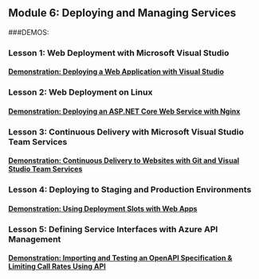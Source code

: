 ## Module 6: Deploying and Managing Services

###DEMOS:

### Lesson 1: Web Deployment with Microsoft Visual Studio

#### [Demonstration: Deploying a Web Application with Visual Studio](DemoFiles/demo0601)

### Lesson 2: Web Deployment on Linux

#### [Demonstration: Deploying an ASP.NET Core Web Service with Nginx](DemoFiles/demo0602)


###  Lesson 3: Continuous Delivery with Microsoft Visual Studio Team Services

#### [Demonstration: Continuous Delivery to Websites with Git and Visual Studio Team Services](DemoFiles/MyApp)


###  Lesson 4: Deploying to Staging and Production Environments

#### [Demonstration: Using Deployment Slots with Web Apps](DemoFiles/demo0604)


###  Lesson 5: Defining Service Interfaces with Azure API Management

#### [Demonstration: Importing and Testing an OpenAPI Specification & Limiting Call Rates Using API](DemoFiles/demo0605)
